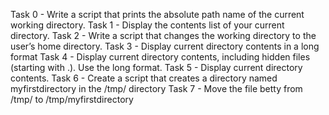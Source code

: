 Task 0 - Write a script that prints the absolute path name of the current working directory.
Task 1 - Display the contents list of your current directory.
Task 2 - Write a script that changes the working directory to the user’s home directory.
Task 3 - Display current directory contents in a long format
Task 4 - Display current directory contents, including hidden files (starting with .). Use the long format.
Task 5 - Display current directory contents.
Task 6 - Create a script that creates a directory named myfirstdirectory in the /tmp/ directory
Task 7 - Move the file betty from /tmp/ to /tmp/myfirstdirectory

